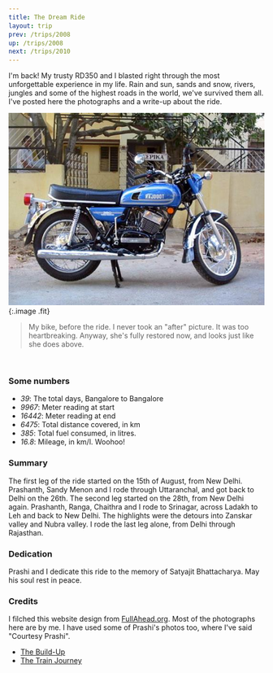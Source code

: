 ```yaml
---
title: The Dream Ride
layout: trip
prev: /trips/2008
up: /trips/2008
next: /trips/2010
---
```


I'm back! My trusty RD350 and I blasted right through the most             unforgettable experience in my life. Rain and sun, sands and             snow, rivers, jungles and some of the highest roads in the             world, we've survived them all. I've posted here the photographs             and a write-up about the ride.

![RD350](/images/photos/rd1.jpg 'RD350'){:.image .fit}


>  My bike, before the ride. I never took an             &quot;after&quot; picture. It was too heartbreaking. Anyway, she's fully             restored now, and looks just like she does above. 

&nbsp;

<h3>Some numbers</h3>

- _39_: The total days, Bangalore to Bangalore
- _9967_: Meter reading at start
- _16442_: Meter reading at end
- _6475_: Total distance covered, in km
- _385_: Total fuel consumed, in litres.
- _16.8_: Mileage, in km/l. Woohoo!

<h3>Summary</h3>
The first leg of the ride started on the 15th of August, from             New Delhi. Prashanth, Sandy Menon and I rode through             Uttaranchal, and got back to Delhi on the 26th. The second leg             started on the 28th, from New Delhi again. Prashanth, Ranga,             Chaithra and I rode to Srinagar, across Ladakh to Leh and back             to New Delhi. The highlights were the detours into Zanskar             valley and Nubra valley. I rode the last leg alone, from Delhi             through Rajasthan.

<h3>Dedication</h3>
Prashi and I dedicate this ride to the memory of Satyajit             Bhattacharya. May his soul rest in peace.

<h3>Credits</h3>
I filched this website design from <a href="http://fullahead.org">FullAhead.org</a>. Most of the             photographs here are by me. I have used some of Prashi's photos             too, where I've said &quot;Courtesy Prashi&quot;.


* [The Build-Up](/trips/2010)
* [The Train Journey](/trips/2011)
